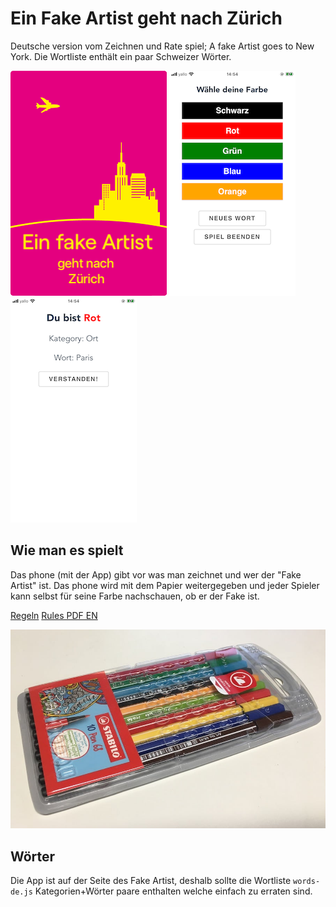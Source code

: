 # Ein Fake Artist geht nach Zürich

Deutsche version vom Zeichnen und Rate spiel; A fake Artist goes to New York.
Die Wortliste enthält ein paar Schweizer Wörter.

![splash.png](splash.png) ![IMG_8313.PNG](IMG_8313.PNG) ![IMG_8314.PNG](IMG_8314.PNG)

## Wie man es spielt
Das phone (mit der App) gibt vor was man zeichnet und wer der "Fake Artist" ist. Das phone wird mit dem Papier weitergegeben und jeder Spieler kann selbst für seine Farbe nachschauen, ob er der Fake ist.

[Regeln](https://oinkgms.com/de/a-fake-artist-goes-to-new-york) [Rules PDF EN](https://tesera.ru/images/items/744225/rule_fakeartist_e.pdf)

![pencils](pencils.jpg)

## Wörter
Die App ist auf der Seite des Fake Artist, deshalb sollte die Wortliste `words-de.js` Kategorien+Wörter paare enthalten welche einfach zu erraten sind.
